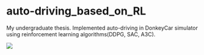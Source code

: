 # auto-driving_based_on_RL
My undergraduate thesis. Implemented auto-driving in DonkeyCar simulator using reinforcement learning algorithms(DDPG, SAC, A3C).


![](./Assets/CTE=1.gif)
